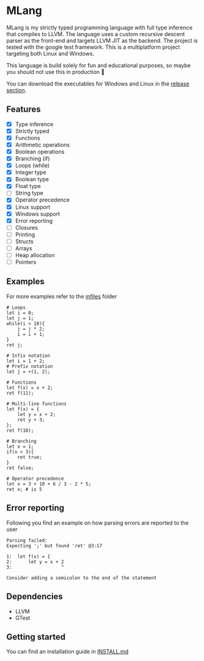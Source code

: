 # MLang

MLang is my strictly typed programming language with full type inference that compiles to LLVM. The language uses a custom recursive descent parser as the front-end and targets LLVM JIT as the backend. The project is tested with the google test framework. This is a multiplatform project targeting both Linux and Windows.

This language is build solely for fun and educational purposes, so maybe you should not use this in production 🐴

You can download the executables for Windows and Linux in the [release section](https://github.com/MoritzGoeckel/MLang/releases/).

## Features

- [x] Type inference
- [x] Strictly typed
- [x] Functions
- [x] Arithmetic operations
- [x] Boolean operations
- [x] Branching (if)
- [x] Loops (while)
- [x] Integer type
- [x] Boolean type
- [x] Float type
- [ ] String type
- [x] Operator precedence
- [x] Linux support
- [x] Windows support
- [x] Error reporting
- [ ] Closures
- [ ] Printing
- [ ] Structs
- [ ] Arrays
- [ ] Heap allocation
- [ ] Pointers

## Examples

For more examples refer to the [mfiles](/mfiles/) folder

```
# Loops
let i = 0;
let j = 1;
while(i < 10){
    j = j * 2;
    i = i + 1;
}
ret j;
```

```
# Infix notation
let i = 1 + 2;
# Prefix notation
let j = +(1, 2);
```

```
# Functions
let f(x) = x + 2;
ret f(11);
```

```
# Multi-line functions
let f(x) = {
    let y = x + 2;
    ret y + 3;
};
ret f(10);
```

```
# Branching
let x = 1;
if(x < 3){
    ret true;
}
ret false;
```

```
# Operator precedence
let x = 3 + 10 + 6 / 3 - 2 * 5;
ret x; # is 5
```

## Error reporting

Following you find an example on how parsing errors are reported to the user

```
Parsing failed:
Expecting ';' but found 'ret' @3:17

1:  let f(x) = {
2:      let y = x + 2
3:                  ^

Consider adding a semicolon to the end of the statement
```

## Dependencies

- LLVM
- GTest

## Getting started

You can find an installation guide in [INSTALL.md](/INSTALL.md)
